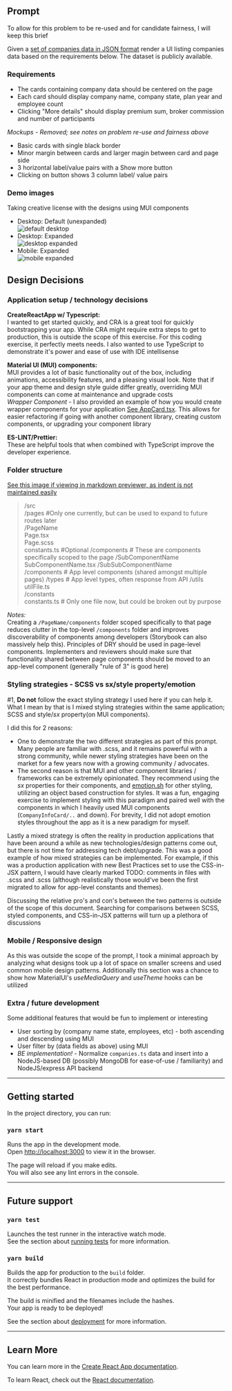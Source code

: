 ## Prompt
To allow for this problem to be re-used and for candidate fairness, I will keep this brief

Given a [set of companies data in JSON format](./src/json/companies.ts) render a UI listing companies data based on the requirements below. The dataset is publicly available.

### **Requirements**
- The cards containing company data should be centered on the page
- Each card should display company name, company state, plan year and employee count
- Clicking "More details" should display premium sum, broker commission and number of participants

*Mockups - Removed; see notes on problem re-use and fairness above*

- Basic cards with single black border
- Minor margin between cards and larger magin between card and page side
- 3 horizontal label/value pairs with a Show more button
- Clicking on button shows 3 column label/ value pairs

### Demo images

Taking creative license with the designs using MUI components

- Desktop: Default (unexpanded)  
   ![default desktop](./public/app_demo_default.png)
- Desktop: Expanded  
   ![desktop expanded](./public/app_demo_expanded.png)
- Mobile: Expanded  
   ![mobile expanded](./public/app_demo_mobile.png)


## Design Decisions

### **Application setup / technology decisions**  

**CreateReactApp w/ Typescript:**  
I wanted to get started quickly, and CRA is a great tool for quickly bootstrapping your app. While CRA might require extra steps to get to production, this is outside the scope of this exercise. For this coding exercise, it perfectly meets needs. I also wanted to use TypeScript  to demonstrate it's power and ease of use with IDE intellisense  

**Material UI (MUI) components:**  
MUI provides a lot of basic functionality out of the box, including animations, accessibility features, and a pleasing visual look. Note that if your app theme and design style guide differ greatly, overriding MUI components can come at maintenance and upgrade costs  
*Wrapper Component* - I also provided an example of how you would create wrapper components for your application [See AppCard.tsx](./src/components/AppCard/AppCard.tsx). This allows for easier refactoring if going with another component library, creating custom components, or upgrading your component library

**ES-LINT/Prettier:**  
These are helpful tools that when combined with TypeScript improve the developer experience.

### **Folder structure**  

[See this image if viewing in markdown previewer, as indent is not maintained easily](./public/source_code_structure.png)
>/src  
    /pages #Only one currently, but can be used to expand to future routes later  
        /PageName  
            Page.tsx  
            Page.scss  
            constants.ts #Optional
            /components # These are components specifically scoped to the page
                /SubComponentName
                    SubComponentName.tsx
                    /SubSubComponentName  
    /components # App level components (shared amongst multiple pages)
    /types # App level types, often response from API
    /utils
        utilFile.ts  
    /constants  
        constants.ts # Only one file now, but could be broken out by purpose


*Notes:*  
Creating a `/PageName/components` folder scoped specifically to that page reduces clutter in the top-level `/components` folder and improves discoverability of components among developers (Storybook can also massively help this). Principles of DRY should be used in page-level components. Implementers and reviewers should make sure that functionality shared between page components should be moved to an app-level component (generally "rule of 3" is good here)

### Styling strategies - SCSS vs sx/style property/emotion
#1, **Do not** follow the exact styling strategy I used here if you can help it. What I mean by that is I mixed styling strategies within the same application; SCSS and style/*sx* property(on MUI components). 

I did this for 2 reasons:
- One to demonstrate the two different strategies as part of this prompt. Many people are familiar with .scss, and it remains powerful with a strong community, while newer styling strategies have been on the market for a few years now with a growing community / advocates. 
- The second reason is that MUI and other component libraries / frameworks can be extremely opinionated. They recommend using the *sx* properties for their components, and [emotion.sh](https://emotion.sh/docs/introduction) for other styling, utilizing an object based construction for styles. It was a fun, engaging exercise to implement styling with this paradigm and paired well with the components in which I heavily used MUI components (`CompanyInfoCard/..` and down). For brevity, I did not adopt emotion styles throughout the app as it is a new paradigm for myself. 

Lastly a mixed strategy is often the reality in production applications that have been around a while as new technologies/design patterns come out, but there is not time for addressing tech debt/upgrade. This was a good example of how mixed strategies can be implemented. For example, if this was a production application with new Best Practices set to use the CSS-in-JSX pattern, I would have clearly marked TODO: comments in files with .scss and .scss (although realistically those would've been the first migrated to allow for app-level constants and themes).

Discussing the relative pro's and con's between the two patterns is outside of the scope of this document. Searching for comparisons between SCSS, styled components, and CSS-in-JSX patterns will turn up a plethora of discussions  
### Mobile / Responsive design
As this was outside the scope of the prompt, I took a minimal approach by analyzing what designs took up a lot of space on smaller screens and used common mobile design patterns. Additionally this section was a chance to show how MaterialUI's *useMediaQuery* and *useTheme* hooks can be utilized

### Extra / future development
Some additional features that would be fun to implement or interesting
- User sorting by (company name state, employees, etc) - both ascending and descending using MUI
- User filter by (data fields as above) using MUI
- *BE implementation!* - Normalize `companies.ts` data and insert into a NodeJS-based DB (possibly MongoDB for ease-of-use / familiarity) and NodeJS/express API backend  

---
## Getting started

In the project directory, you can run:

### `yarn start`

Runs the app in the development mode.\
Open [http://localhost:3000](http://localhost:3000) to view it in the browser.

The page will reload if you make edits.\
You will also see any lint errors in the console.

---
## Future support
### `yarn test`

Launches the test runner in the interactive watch mode.\
See the section about [running tests](https://facebook.github.io/create-react-app/docs/running-tests) for more information.

### `yarn build`

Builds the app for production to the `build` folder.\
It correctly bundles React in production mode and optimizes the build for the best performance.

The build is minified and the filenames include the hashes.\
Your app is ready to be deployed!

See the section about [deployment](https://facebook.github.io/create-react-app/docs/deployment) for more information.

---
## Learn More

You can learn more in the [Create React App documentation](https://facebook.github.io/create-react-app/docs/getting-started).

To learn React, check out the [React documentation](https://reactjs.org/).
